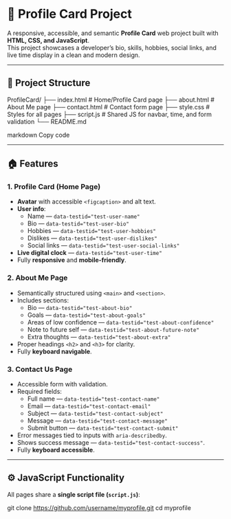 # 🌟 Profile Card Project

A responsive, accessible, and semantic **Profile Card** web project built with **HTML, CSS, and JavaScript**.  
This project showcases a developer’s bio, skills, hobbies, social links, and live time display in a clean and modern design.

---

## 🧭 Project Structure

ProfileCard/
├── index.html # Home/Profile Card page
├── about.html # About Me page
├── contact.html # Contact form page
├── style.css # Styles for all pages
├── script.js # Shared JS for navbar, time, and form validation
└── README.md

markdown
Copy code

---

## 🏠 Features

### 1. Profile Card (Home Page)
- **Avatar** with accessible `<figcaption>` and alt text.
- **User info**:
  - Name — `data-testid="test-user-name"`
  - Bio — `data-testid="test-user-bio"`
  - Hobbies — `data-testid="test-user-hobbies"`
  - Dislikes — `data-testid="test-user-dislikes"`
  - Social links — `data-testid="test-user-social-links"`
- **Live digital clock** — `data-testid="test-user-time"`
- Fully **responsive** and **mobile-friendly**.

### 2. About Me Page
- Semantically structured using `<main>` and `<section>`.
- Includes sections:
  - Bio — `data-testid="test-about-bio"`
  - Goals — `data-testid="test-about-goals"`
  - Areas of low confidence — `data-testid="test-about-confidence"`
  - Note to future self — `data-testid="test-about-future-note"`
  - Extra thoughts — `data-testid="test-about-extra"`
- Proper headings `<h2>` and `<h3>` for clarity.
- Fully **keyboard navigable**.

### 3. Contact Us Page
- Accessible form with validation.
- Required fields:
  - Full name — `data-testid="test-contact-name"`
  - Email — `data-testid="test-contact-email"`
  - Subject — `data-testid="test-contact-subject"`
  - Message — `data-testid="test-contact-message"`
  - Submit button — `data-testid="test-contact-submit"`
- Error messages tied to inputs with `aria-describedby`.
- Shows success message — `data-testid="test-contact-success"`.
- Fully **keyboard accessible**.

---

## ⚙️ JavaScript Functionality

All pages share a **single script file (`script.js`)**:

git clone https://github.com/username/myprofile.git
cd myprofile
